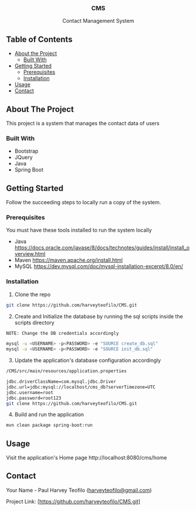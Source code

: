 
  <h3 align="center">CMS</h3>

  <p align="center">
    Contact Management System
  </p>



<!-- TABLE OF CONTENTS -->
## Table of Contents

* [About the Project](#about-the-project)
  * [Built With](#built-with)
* [Getting Started](#getting-started)
  * [Prerequisites](#prerequisites)
  * [Installation](#installation)
* [Usage](#usage)
* [Contact](#contact)



<!-- ABOUT THE PROJECT -->
## About The Project

This project is a system that manages the contact data of users


### Built With

* Bootstrap
* JQuery
* Java
* Spring Boot



<!-- GETTING STARTED -->
## Getting Started

Follow the succeeding steps to locally run a copy of the system.

### Prerequisites

You must have these tools installed to run the system locally
* Java
https://docs.oracle.com/javase/8/docs/technotes/guides/install/install_overview.html
* Maven
https://maven.apache.org/install.html
* MySQL
https://dev.mysql.com/doc/mysql-installation-excerpt/8.0/en/

### Installation

1. Clone the repo
```sh
git clone https://github.com/harveyteofilo/CMS.git
```
2. Create and Initialize the database by running the sql scripts inside the scripts directory
```sh
NOTE: Change the DB credentials accordingly

mysql -u <USERNAME> -p<PASSWORD> -e "SOURCE create_db.sql"
mysql -u <USERNAME> -p<PASSWORD> -e "SOURCE init_db.sql"
```
3. Update the application's database configuration accordingly
```sh
/CMS/src/main/resources/application.properties

jdbc.driverClassName=com.mysql.jdbc.Driver
jdbc.url=jdbc:mysql://localhost/cms_db?serverTimezone=UTC
jdbc.username=root
jdbc.password=root123
git clone https://github.com/harveyteofilo/CMS.git
```
4. Build and run the application
```sh
mvn clean package spring-boot:run
```

<!-- USAGE EXAMPLES -->
## Usage

Visit the application's Home page
http://localhost:8080/cms/home

<!-- CONTACT -->
## Contact

Your Name - Paul Harvey Teofilo (harveyteofilo@gmail.com)

Project Link: [https://github.com/harveyteofilo/CMS.git]

